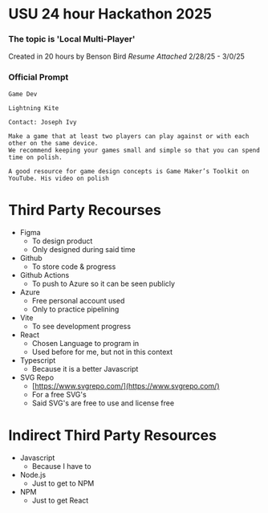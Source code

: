 # USU 24 hour Hackathon 2025

### The topic is 'Local Multi-Player'

Created in 20 hours by Benson Bird _Resume Attached_
2/28/25 - 3/0/25

### Official Prompt

```
Game Dev

Lightning Kite

Contact: Joseph Ivy

Make a game that at least two players can play against or with each other on the same device.
We recommend keeping your games small and simple so that you can spend time on polish.

A good resource for game design concepts is Game Maker’s Toolkit on YouTube. His video on polish
```

# Third Party Recourses

- Figma
  - To design product
  - Only designed during said time
- Github
  - To store code & progress
- Github Actions
  - To push to Azure so it can be seen publicly
- Azure
  - Free personal account used
  - Only to practice pipelining
- Vite
  - To see development progress
- React
  - Chosen Language to program in
  - Used before for me, but not in this context
- Typescript
  - Because it is a better Javascript
- SVG Repo
  - [https://www.svgrepo.com/](https://www.svgrepo.com/)
  - For a free SVG's
  - Said SVG's are free to use and license free

# Indirect Third Party Resources

- Javascript
  - Because I have to
- Node.js
  - Just to get to NPM
- NPM
  - Just to get React
